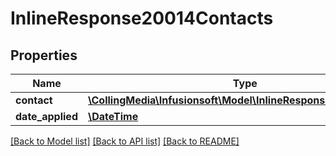 # InlineResponse20014Contacts

## Properties
Name | Type | Description | Notes
------------ | ------------- | ------------- | -------------
**contact** | [**\CollingMedia\Infusionsoft\Model\InlineResponse20014Contact**](InlineResponse20014Contact.md) |  | [optional] 
**date_applied** | [**\DateTime**](\DateTime.md) |  | [optional] 

[[Back to Model list]](../README.md#documentation-for-models) [[Back to API list]](../README.md#documentation-for-api-endpoints) [[Back to README]](../README.md)


